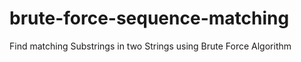 # brute-force-sequence-matching
Find matching Substrings in two Strings using Brute Force Algorithm 
